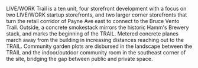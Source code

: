 LIVE/WORK Trail is a ten unit, four storefront development with a focus on two LIVE/WORK startup storefronts, and two larger corner storefronts that turn the retail corridor of Payne Ave east to connect to the Bruce Vento Trail. Outside, a concrete smokestack mirrors the historic Hamm's Brewery stack, and marks the beginning of the TRAIL. Metered concrete planes march away from the building in increasing distances reaching out to the TRAIL. Community garden plots are disbursed in the landscape between the TRAIL and the indoor/outdoor community room in the southeast corner of the site, bridging the gap between public and private space.